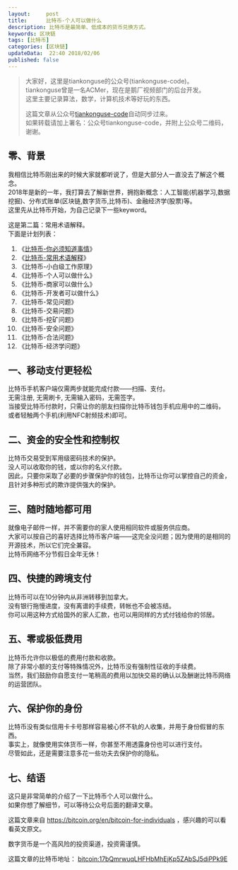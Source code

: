 ```yaml
---   
layout:     post  
title:      比特币-个人可以做什么  
description: 比特币是最简单、低成本的货币兑换方式。  
keywords: 区块链  
tags: [比特币]  
categories: [区块链]  
updateData:  22:40 2018/02/06
published: false  
---  
```

  
  
>   
> 大家好，这里是tiankonguse的公众号(tiankonguse-code)。    
> tiankonguse曾是一名ACMer，现在是鹅厂视频部门的后台开发。    
> 这里主要记录算法，数学，计算机技术等好玩的东西。   
>      
> 这篇文章从公众号[tiankonguse-code](https://mp.weixin.qq.com/s/XD3ZL6cUSDh4UCrC8eMoLw)自动同步过来。    
> 如果转载请加上署名：公众号tiankonguse-code，并附上公众号二维码，谢谢。  
>    
  

## 零、背景 

我相信比特币刚出来的时候大家就都听说了，但是大部分人一直没去了解这个概念。  
2018年是新的一年，我打算去了解新世界，拥抱新概念：人工智能(机器学习,数据挖掘)、分布式账单(区块链,数字货币,比特币)、金融经济学(股票)等。  
这里先从比特币开始，为自己记录下一些keyword。  


这是第二篇：常用术语解释。  
下面是计划列表：  

1. 《[比特币-你必须知道事情](http://mp.weixin.qq.com/s/pu8e18eC2mBQxB9z01ETjg)》  
2. 《[比特币-常用术语解释](https://mp.weixin.qq.com/s/3P9Tv6iO89p6xHpD1r_41Q)》  
3. 《比特币-小白级工作原理》  
4. 《比特币-个人可以做什么》  
5. 《比特币-商家可以做什么》  
6. 《比特币-开发者可以做什么》  
7. 《比特币-常见问题》   
8. 《比特币-交易问题》  
9. 《比特币-挖矿问题》  
10. 《比特币-安全问题》  
11. 《比特币-合法问题》  
12. 《比特币-经济学问题》 



## 一、移动支付更轻松

比特币手机客户端仅需两步就能完成付款——扫描、支付。  
无需注册, 无需刷卡, 无需输入密码，无需签字。  
当接受比特币付款时，只需让你的朋友扫描你比特币钱包手机应用中的二维码， 或者轻触两个手机(利用NFC射频技术)即可。  



## 二、资金的安全性和控制权

比特币交易受到军用级密码技术的保护。  
没人可以收取你的钱，或以你的名义付款。  
因此，只要你采取了必要的步骤保护你的钱包，比特币让你可以掌控自己的资金，且针对多种形式的欺诈提供强大的保护。  


## 三、随时随地都可用

就像电子邮件一样，并不需要你的家人使用相同软件或服务供应商。  
大家可以按自己的喜好选择比特币客户端——这完全没问题；因为使用的是相同的开源技术，所以它们完全兼容。  
比特币网络不分节假日全年无休！  

## 四、快捷的跨境支付

比特币可以在10分钟内从非洲转移到加拿大。  
没有银行拖慢进度，没有离谱的手续费，转帐也不会被冻结。  
你可以用这种方式给国外的家人汇款，也可以用同样的方式付钱给你的邻居。   


## 五、零或极低费用

比特币允许你以极低的费用付款和收款。  
除了非常小额的支付等特殊情况外，比特币没有强制性征收的手续费。  
当然，我们鼓励你自愿支付一笔稍高的费用以加快交易的确认以及酬谢比特币网络的运营团队。  

## 六、保护你的身份

比特币没有类似信用卡卡号那样容易被心怀不轨的人收集，并用于身份假冒的东西。  
事实上，就像使用实体货币一样，你甚至不用透露身份也可以进行支付。  
尽管如此，还是需要注意多花一些功夫去保护你的隐私。  
  
## 七、结语  


这只是非常简单的介绍了一下比特币个人可以做什么。  
如果你想了解细节，可以等待公众号后面的翻译文章。  

这篇文章来自 https://bitcoin.org/en/bitcoin-for-individuals ，感兴趣的可以看看英文原文。  

 
数字货币是一个高风险的投资渠道，投资需谨慎。  

这篇文章的比特币地址： [bitcoin:17bQmrwuqLHFHbMhEjKp5ZAbSJ5diPPk9E](bitcoin:17bQmrwuqLHFHbMhEjKp5ZAbSJ5diPPk9E)     

